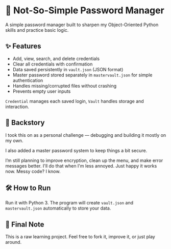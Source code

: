 # 🔐 Not-So-Simple Password Manager

A simple password manager built to sharpen my Object-Oriented Python skills and practice basic logic.

## ✨ Features

- Add, view, search, and delete credentials  
- Clear all credentials with confirmation  
- Data saved persistently in `vault.json` (JSON format)  
- Master password stored separately in `mastervault.json` for simple authentication  
- Handles missing/corrupted files without crashing  
- Prevents empty user inputs  

`Credential` manages each saved login, `Vault` handles storage and interaction.

## 📖 Backstory

I took this on as a personal challenge — debugging and building it mostly on my own.

I also added a master password system to keep things a bit secure.

I’m still planning to improve encryption, clean up the menu, and make error messages better. I'll do that when I'm less annoyed. Just happy it works now. Messy code? I know.

## 🛠️ How to Run

Run it with Python 3. The program will create `vault.json` and `mastervault.json` automatically to store your data.

## 💬 Final Note

This is a raw learning project. Feel free to fork it, improve it, or just play around.
